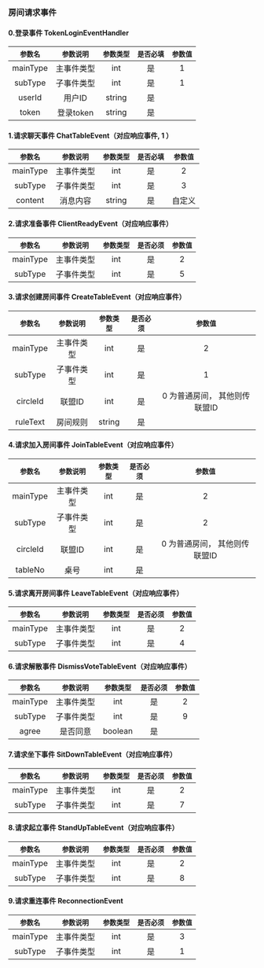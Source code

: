 ### 房间请求事件
#### 0.登录事件 TokenLoginEventHandler
|`参数名`|`参数说明`|`参数类型`|`是否必填`|`参数值`
|:---:|:---:|:---:|:---:|:---:|
|mainType|主事件类型|int|是|1
|subType|子事件类型|int|是|1
|userId|用户ID|string|是|
|token|登录token|string|是|

#### 1.请求聊天事件 ChatTableEvent（对应响应事件, 1 ）
|`参数名`|`参数说明`|`参数类型`|`是否必填`|`参数值`
|:---:|:---:|:---:|:---:|:---:|
|mainType|主事件类型|int|是|2
|subType|子事件类型|int|是|3
|content|消息内容|string|是|自定义

#### 2.请求准备事件 ClientReadyEvent（对应响应事件）
|`参数名`|`参数说明`|`参数类型`|`是否必须`|`参数值`
|:---:|:---:|:---:|:---:|:---:|
|mainType|主事件类型|int|是|2
|subType|子事件类型|int|是|5

#### 3.请求创建房间事件 CreateTableEvent（对应响应事件）
|`参数名`|`参数说明`|`参数类型`|`是否必须`|`参数值`
|:---:|:---:|:---:|:---:|:---:|
|mainType|主事件类型|int|是|2
|subType|子事件类型|int|是|1
|circleId|联盟ID|int|是| 0 为普通房间， 其他则传联盟ID
|ruleText|房间规则|string|是|

#### 4.请求加入房间事件 JoinTableEvent（对应响应事件）
|`参数名`|`参数说明`|`参数类型`|`是否必须`|`参数值`
|:---:|:---:|:---:|:---:|:---:|
|mainType|主事件类型|int|是|2
|subType|子事件类型|int|是|2
|circleId|联盟ID|int|是| 0 为普通房间， 其他则传联盟ID
|tableNo|桌号|int|是|

#### 5.请求离开房间事件 LeaveTableEvent（对应响应事件）
|`参数名`|`参数说明`|`参数类型`|`是否必须`|`参数值`
|:---:|:---:|:---:|:---:|:---:|
|mainType|主事件类型|int|是|2
|subType|子事件类型|int|是|4

#### 6.请求解散事件 DismissVoteTableEvent（对应响应事件）
|`参数名`|`参数说明`|`参数类型`|`是否必须`|`参数值`
|:---:|:---:|:---:|:---:|:---:|
|mainType|主事件类型|int|是|2
|subType|子事件类型|int|是|9
|agree|是否同意|boolean|是|

#### 7.请求坐下事件 SitDownTableEvent（对应响应事件）
|`参数名`|`参数说明`|`参数类型`|`是否必须`|`参数值`
|:---:|:---:|:---:|:---:|:---:|
|mainType|主事件类型|int|是|2
|subType|子事件类型|int|是|7

#### 8.请求起立事件 StandUpTableEvent（对应响应事件）
|`参数名`|`参数说明`|`参数类型`|`是否必须`|`参数值`
|:---:|:---:|:---:|:---:|:---:|
|mainType|主事件类型|int|是|2
|subType|子事件类型|int|是|8

#### 9.请求重连事件 ReconnectionEvent
|`参数名`|`参数说明`|`参数类型`|`是否必须`|`参数值`
|:---:|:---:|:---:|:---:|:---:|
|mainType|主事件类型|int|是|3
|subType|子事件类型|int|是|1



